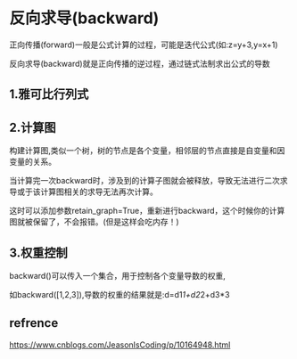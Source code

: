 
# 反向求导(backward)

正向传播(forward)一般是公式计算的过程，可能是迭代公式(如:z=y+3,y=x+1)

反向求导(backward)就是正向传播的逆过程，通过链式法制求出公式的导数


## 1.雅可比行列式

## 2.计算图

构建计算图,类似一个树，树的节点是各个变量，相邻层的节点直接是自变量和因变量的关系。

当计算完一次backward时，涉及到的计算子图就会被释放，导致无法进行二次求导或于该计算图相关的求导无法再次计算。

这时可以添加参数retain_graph=True，重新进行backward，这个时候你的计算图就被保留了，不会报错。(但是这样会吃内存！)

## 3.权重控制

backward()可以传入一个集合，用于控制各个变量导数的权重,

如backward([1,2,3]),导数的权重的结果就是:d=d1*1+d2*2+d3*3

## refrence
https://www.cnblogs.com/JeasonIsCoding/p/10164948.html
